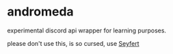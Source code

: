 # andromeda

experimental discord api wrapper for learning purposes.

please don't use this, is so cursed, use [Seyfert](https://seyfert.dev)
